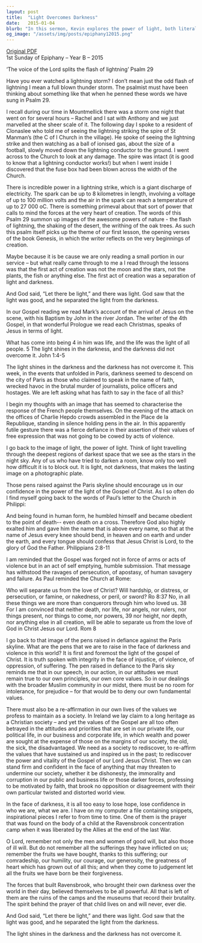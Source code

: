 ```yaml
---
layout: post
title:  "Light Overcomes Darkness"
date:   2015-01-04
blurb: "In this sermon, Kevin explores the power of light, both literal and metaphorical, in overcoming darkness. Drawing from Psalm 29, Genesis, and the Gospel of Mark, he reflects on the creative and enduring power of light. The sermon also addresses the tragic events in Paris, urging listeners to uphold their values in the face of violence and injustice."
og_image: "/assets/img/posts/epiphany12015.png"
---
```

[Original PDF](/assets/pdf/epiphany12015.pdf)    
1st Sunday of Epiphany – Year B – 2015

‘The voice of the Lord splits the flash of lightning’ Psalm 29

Have you ever watched a lightning storm? I don’t mean just the odd flash of lightning I mean a full blown thunder storm. The psalmist must have been thinking about something like that when he penned these words we have sung in Psalm 29.

I recall during our time in Mountmellick there was a storm one night that went on for several hours – Rachel and I sat with Anthony and we just marvelled at the sheer scale of it. The following day I spoke to a resident of Clonaslee who told me of seeing the lightning striking the spire of St Manman’s (the C of I Church in the village). He spoke of seeing the lightning strike and then watching as a ball of ionised gas, about the size of a football, slowly moved down the lightning conductor to the ground. I went across to the Church to look at any damage. The spire was intact (it is good to know that a lightning conductor works!) but when I went inside I discovered that the fuse box had been blown across the width of the Church.

There is incredible power in a lightning strike, which is a giant discharge of electricity. The spark can be up to 8 kilometres in length, involving a voltage of up to 100 million volts and the air in the spark can reach a temperature of up to 27 000 oC. There is something primeval about that sort of power that calls to mind the forces at the very heart of creation. The words of this Psalm 29 summon up images of the awesome powers of nature - the flash of lightning, the shaking of the desert, the writhing of the oak trees. As such this psalm itself picks up the theme of our first lesson, the opening verses of the book Genesis, in which the writer reflects on the very beginnings of creation.

Maybe because it is be cause we are only reading a small portion in our service – but what really came through to me a I read through the lessons was that the first act of creation was not the moon and the stars, not the plants, the fish or anything else. The first act of creation was a separation of light and darkness.

And God said, “Let there be light,” and there was light. God saw that the light was good, and he separated the light from the darkness.

In our Gospel reading we read Mark’s account of the arrival of Jesus on the scene, with his Baptism by John in the river Jordan. The writer of the 4th Gospel, in that wonderful Prologue we read each Christmas, speaks of Jesus in terms of light.

What has come into being 4 in him was life, and the life was the light of all people. 5 The light shines in the darkness, and the darkness did not overcome it. John 1:4-5

The light shines in the darkness and the darkness has not overcome it. This week, in the events that unfolded in Paris, darkness seemed to descend on the city of Paris as those who claimed to speak in the name of faith, wrecked havoc in the brutal murder of journalists, police officers and hostages. We are left asking what has faith to say in the face of all this?

I begin my thoughts with an image that has seemed to characterise the response of the French people themselves. On the evening of the attack on the offices of Charlie Hepdo crowds assembled in the Place de la Republique, standing in silence holding pens in the air. In this apparently futile gesture there was a fierce defiance in their assertion of their values of free expression that was not going to be cowed by acts of violence.

I go back to the image of light, the power of light. Think of light travelling through the deepest regions of darkest space that we see as the stars in the night sky. Any of us who have tried to darken a room, know only too well how difficult it is to block out. It is light, not darkness, that makes the lasting image on a photographic plate.

Those pens raised against the Paris skyline should encourage us in our confidence in the power of the light of the Gospel of Christ. As I so often do I find myself going back to the words of Paul’s letter to the Church in Philippi:

And being found in human form,
he humbled himself
and became obedient to the point of death--
even death on a cross.
Therefore God also highly exalted him
and gave him the name
that is above every name,
so that at the name of Jesus
every knee should bend,
in heaven and on earth and under the earth,
and every tongue should confess
that Jesus Christ is Lord,
to the glory of God the Father. Philippians 2:8-11

I am reminded that the Gospel was forged not in force of arms or acts of violence but in an act of self emptying, humble submission. That message has withstood the ravages of persecution, of apostasy, of human savagery and failure. As Paul reminded the Church at Rome:

Who will separate us from the love of Christ? Will hardship, or distress, or persecution, or famine, or nakedness, or peril, or sword? Ro 8:37 No, in all these things we are more than conquerors through him who loved us. 38 For I am convinced that neither death, nor life, nor angels, nor rulers, nor things present, nor things to come, nor powers, 39 nor height, nor depth, nor anything else in all creation, will be able to separate us from the love of God in Christ Jesus our Lord. Rom 8

I go back to that image of the pens raised in defiance against the Paris skyline. What are the pens that we are to raise in the face of darkness and violence in this world? It is first and foremost the light of the gospel of Christ. It is truth spoken with integrity in the face of injustice, of violence, of oppression, of suffering. The pen raised in defiance to the Paris sky reminds me that in our speech, in our action, in our attitudes we must remain true to our own principles, our own core values. So in our dealings with the broader Muslim community in our midst, there must be no room for intolerance, for prejudice – for that would be to deny our own fundamental values.

There must also be a re-affirmation in our own lives of the values we profess to maintain as a society. In Ireland we lay claim to a long heritage as a Christian society – and yet the values of the Gospel are all too often betrayed in the attitudes and priorities that are set in our private life, our political life, in our business and corporate life, in which wealth and power are sought at the expense of those on the margins of our society, the old, the sick, the disadvantaged. We need as a society to rediscover, to re-affirm the values that have sustained us and inspired us in the past; to rediscover the power and vitality of the Gospel of our Lord Jesus Christ. Then we can stand firm and confident in the face of anything that may threaten to undermine our society, whether it be dishonesty, the immorality and corruption in our public and business life or those darker forces, professing to be motivated by faith, that brook no opposition or disagreement with their own particular twisted and distorted world view.

In the face of darkness, it is all too easy to lose hope, lose confidence in who we are, what we are. I have on my computer a file containing snippets, inspirational pieces I refer to from time to time. One of them is the prayer that was found on the body of a child at the Ravensbrook concentration camp when it was liberated by the Allies at the end of the last War.

O Lord, remember not only the men and women of good will, but also those of ill will. But do not remember all the sufferings they have inflicted on us; remember the fruits we have bought, thanks to this suffering; our comradeship, our humility, our courage, our generosity, the greatness of heart which has grown out of all this; and when they come to judgement let all the fruits we have born be their forgiveness.

The forces that built Ravensbrook, who brought their own darkness over the world in their day, believed themselves to be all powerful. All that is left of them are the ruins of the camps and the museums that record their brutality. The spirit behind the prayer of that child lives on and will never, ever die.

And God said, “Let there be light,” and there was light. God saw that the light was good, and he separated the light from the darkness.

The light shines in the darkness and the darkness has not overcome it.
